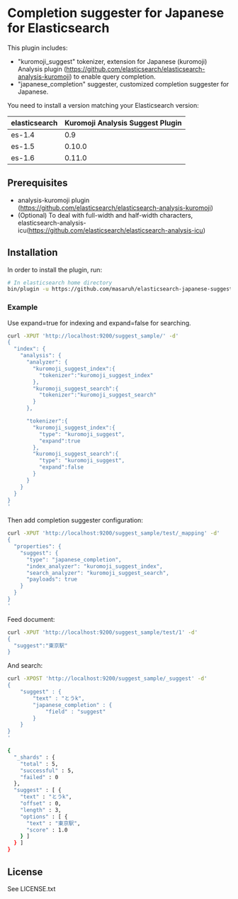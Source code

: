 Completion suggester for Japanese for Elasticsearch
==================================

This plugin includes:
* "kuromoji_suggest" tokenizer, extension for Japanese (kuromoji) Analysis plugin (https://github.com/elasticsearch/elasticsearch-analysis-kuromoji) to enable query completion.
* "japanese_completion" suggester, customized completion suggester for Japanese.

You need to install a version matching your Elasticsearch version:

| elasticsearch |  Kuromoji Analysis Suggest Plugin |
|---------------|-----------------------------|
| es-1.4        |     0.9         |
| es-1.5        |     0.10.0         |
| es-1.6        |     0.11.0         |


## Prerequisites
* analysis-kuromoji plugin (https://github.com/elasticsearch/elasticsearch-analysis-kuromoji)
* (Optional) To deal with full-width and half-width characters, elasticsearch-analysis-icu(https://github.com/elasticsearch/elasticsearch-analysis-icu)

## Installation
In order to install the plugin, run:

```sh
# In elasticsearch home directory
bin/plugin -u https://github.com/masaruh/elasticsearch-japanese-suggester/releases/download/0.10.0/elasticsearch-japanese-suggester-0.10.0.zip -i japanese-suggester
```

### Example
Use expand=true for indexing and expand=false for searching.
```sh
curl -XPUT 'http://localhost:9200/suggest_sample/' -d'
{
  "index": {
    "analysis": {
      "analyzer": {
        "kuromoji_suggest_index":{
          "tokenizer":"kuromoji_suggest_index"
        },
        "kuromoji_suggest_search":{
          "tokenizer":"kuromoji_suggest_search"
        }
      },

      "tokenizer":{
        "kuromoji_suggest_index":{
          "type": "kuromoji_suggest",
          "expand":true
        },
        "kuromoji_suggest_search":{
          "type": "kuromoji_suggest",
          "expand":false
        }
      }
    }
  }
}
'
```

Then add completion suggester configuration:
```sh
curl -XPUT 'http://localhost:9200/suggest_sample/test/_mapping' -d'
{
  "properties": {
    "suggest": {
      "type": "japanese_completion",
      "index_analyzer": "kuromoji_suggest_index",
      "search_analyzer": "kuromoji_suggest_search",
      "payloads": true
    }
  }
}
'
```

Feed document:
```sh
curl -XPUT 'http://localhost:9200/suggest_sample/test/1' -d'
{
  "suggest":"東京駅"
}
```

And search:
```sh
curl -XPOST 'http://localhost:9200/suggest_sample/_suggest' -d'
{
    "suggest" : {
        "text" : "とうk",
        "japanese_completion" : {
            "field" : "suggest"
        }
    }
}
'

{
  "_shards" : {
    "total" : 5,
    "successful" : 5,
    "failed" : 0
  },
  "suggest" : [ {
    "text" : "とうk",
    "offset" : 0,
    "length" : 3,
    "options" : [ {
      "text" : "東京駅",
      "score" : 1.0
    } ]
  } ]
}

```



License
-------
See LICENSE.txt